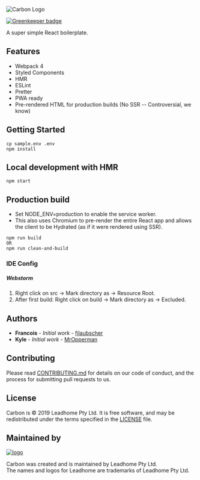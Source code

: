 ![Carbon Logo](https://i.imgur.com/JX6nZks.png)

[![Greenkeeper badge](https://badges.greenkeeper.io/leadhomesa/carbon.svg)](https://greenkeeper.io/)

A super simple React boilerplate.

## Features
- Webpack 4
- Styled Components
- HMR
- ESLint
- Pretter
- PWA ready
- Pre-rendered HTML for production builds (No SSR -- Controversial, we know)

## Getting Started
```
cp sample.env .env
npm install
```

## Local development with HMR
```
npm start
```

## Production build
- Set NODE_ENV=production to enable the service worker.
- This also uses Chromium to pre-render the entire React app and allows the client to be Hydrated (as if it were rendered using SSR).
```
npm run build
OR
npm run clean-and-build
```

### IDE Config
##### Webstorm
1. Right click on src -> Mark directory as -> Resource Root.
2. After first build: Right click on build -> Mark directory as -> Excluded.

## Authors

* **Francois** - *Initial work* - [fjlaubscher](https://github.com/fjlaubscher)
* **Kyle** - *Initial work* - [MrOpperman](https://github.com/MrOpperman)

## Contributing

Please read [CONTRIBUTING.md](CONTRIBUTING.md) for details on our code of conduct, and the process for submitting pull requests to us.

License
-------

Carbon is © 2019 Leadhome Pty Ltd.
It is free software, and may be redistributed under the terms specified in the [LICENSE](LICENSE.md) file.

Maintained by
----------------

[![logo](https://i.imgur.com/QH4yUje.png)](https://leadhome.co.za?utm_source=github)

Carbon was created and is maintained by Leadhome Pty Ltd.<br />
The names and logos for Leadhome are trademarks of Leadhome Pty Ltd.
